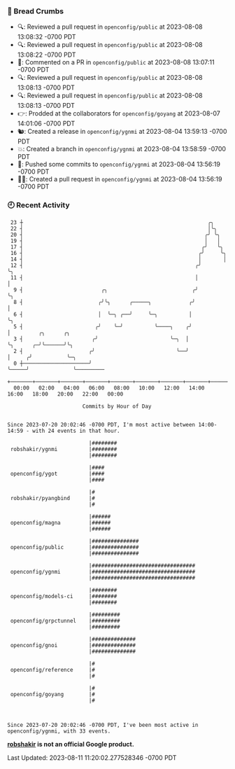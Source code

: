 ### 🍞 Bread Crumbs

 * 🔍: Reviewed a pull request in  `openconfig/public` at 2023-08-08 13:08:32 -0700 PDT
 * 🔍: Reviewed a pull request in  `openconfig/public` at 2023-08-08 13:08:22 -0700 PDT
 * 💬: Commented on a PR in  `openconfig/public` at 2023-08-08 13:07:11 -0700 PDT
 * 🔍: Reviewed a pull request in  `openconfig/public` at 2023-08-08 13:08:13 -0700 PDT
 * 🔍: Reviewed a pull request in  `openconfig/public` at 2023-08-08 13:08:13 -0700 PDT
 * 👉: Prodded at the collaborators for `openconfig/goyang` at 2023-08-07 14:01:06 -0700 PDT
 * 🐿: Created a release in `openconfig/ygnmi` at 2023-08-04 13:59:13 -0700 PDT
 * 💥: Created a branch in `openconfig/ygnmi` at 2023-08-04 13:58:59 -0700 PDT
 * 🚢: Pushed some commits to `openconfig/ygnmi` at 2023-08-04 13:56:19 -0700 PDT
 * ✍🏼: Created a pull request in `openconfig/ygnmi` at 2023-08-04 13:56:19 -0700 PDT

### 🕘 Recent Activity
```
 23 ┼                                                           ╭╮
 22 ┤                                                           │╰╮
 20 ┤                                                          ╭╯ ╰╮
 19 ┤                                                          │   │
 17 ┤                                                         ╭╯   ╰╮
 16 ┤                                                        ╭╯     ╰╮
 14 ┤                                                        │       │
 12 ┤                                                       ╭╯       ╰╮
 11 ┤                                                       │         │
  9 ┤                         ╭╮                           ╭╯         ╰╮
  8 ┤                        ╭╯╰╮      ╭─────╮            ╭╯           │
  6 ┤                        │  ╰─╮ ╭──╯     ╰─╮          │            ╰╮
  5 ┤                       ╭╯    ╰─╯          ╰────╮    ╭╯             │         ╭╮      ╭╮
  3 ┤                      ╭╯                       ╰─╮  │              ╰╮      ╭─╯╰──────╯╰╮
  2 ┤                     ╭╯                          ╰──╯               │     ╭╯           ╰─╮
  0 ┼─────────────────────╯                                              ╰─────╯              ╰─────────
    +───────+───────+───────+───────+───────+───────+───────+───────+───────+───────+───────+───────+────
  00:00   02:00   04:00   06:00   08:00   10:00   12:00   14:00   16:00   18:00   20:00   22:00   00:00   

						Commits by Hour of Day


Since 2023-07-20 20:02:46 -0700 PDT, I'm most active between 14:00-14:59 - with 24 events in that hour.

```



```
                          |########
 robshakir/ygnmi          |########
                          |########

                          |####
 openconfig/ygot          |####
                          |####

                          |#
 robshakir/pyangbind      |#
                          |#

                          |######
 openconfig/magna         |######
                          |######

                          |###############
 openconfig/public        |###############
                          |###############

                          |#################################
 openconfig/ygnmi         |#################################
                          |#################################

                          |########
 openconfig/models-ci     |########
                          |########

                          |#########
 openconfig/grpctunnel    |#########
                          |#########

                          |##############
 openconfig/gnoi          |##############
                          |##############

                          |#
 openconfig/reference     |#
                          |#

                          |#
 openconfig/goyang        |#
                          |#



Since 2023-07-20 20:02:46 -0700 PDT, I've been most active in openconfig/ygnmi, with 33 events.

```
**[robshakir](mailto:robjs@google.com) is not an official Google product.**  


Last Updated: 2023-08-11 11:20:02.277528346 -0700 PDT
